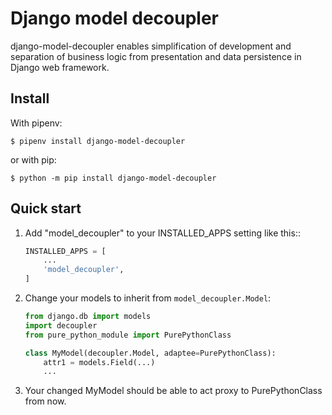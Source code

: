 # Django model decoupler

django-model-decoupler enables simplification of development and separation of
business logic from presentation and data persistence in Django web framework.


## Install

With pipenv:

~~~
$ pipenv install django-model-decoupler

~~~

or with pip:

~~~
$ python -m pip install django-model-decoupler

~~~


## Quick start

1. Add "model_decoupler" to your INSTALLED_APPS setting like this::

    ~~~python
    INSTALLED_APPS = [
        ...
        'model_decoupler',
    ]
    ~~~

2. Change your models to inherit from `model_decoupler.Model`:

    ~~~python
    from django.db import models
    import decoupler
    from pure_python_module import PurePythonClass

    class MyModel(decoupler.Model, adaptee=PurePythonClass):
	    attr1 = models.Field(...)
	    ...

    ~~~

3. Your changed MyModel should be able to act proxy to PurePythonClass from
    now.

